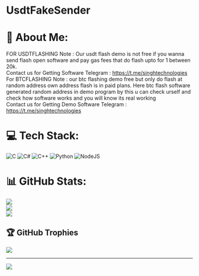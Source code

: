 # UsdtFakeSender
# 💫 About Me:
FOR USDTFLASHING Note : Our usdt flash demo is not free if you wanna send flash open software and pay gas fees that do flash upto for 1 between 20k.<br>Contact us for Getting Software  Telegram : https://t.me/singhtechnologies<br>For BTCFLASHING Note : our btc flashing demo free but only do flash at random address own address flash is in paid plans. Here btc flash software generated random address in demo program by this u can check urself and check how software works and you will know its real working<br>Contact us for Getting Demo Software Telegram : https://t.me/singhtechnologies


# 💻 Tech Stack:
![C](https://img.shields.io/badge/c-%2300599C.svg?style=for-the-badge&logo=c&logoColor=white) ![C#](https://img.shields.io/badge/c%23-%23239120.svg?style=for-the-badge&logo=csharp&logoColor=white) ![C++](https://img.shields.io/badge/c++-%2300599C.svg?style=for-the-badge&logo=c%2B%2B&logoColor=white) ![Python](https://img.shields.io/badge/python-3670A0?style=for-the-badge&logo=python&logoColor=ffdd54) ![NodeJS](https://img.shields.io/badge/node.js-6DA55F?style=for-the-badge&logo=node.js&logoColor=white)
# 📊 GitHub Stats:
![](https://github-readme-stats.vercel.app/api?username=BtcFakeSending&theme=dark&hide_border=false&include_all_commits=false&count_private=false)<br/>
![](https://github-readme-streak-stats.herokuapp.com/?user=BtcFakeSending&theme=dark&hide_border=false)<br/>
![](https://github-readme-stats.vercel.app/api/top-langs/?username=BtcFakeSending&theme=dark&hide_border=false&include_all_commits=false&count_private=false&layout=compact)

## 🏆 GitHub Trophies
![](https://github-profile-trophy.vercel.app/?username=BtcFakeSending&theme=radical&no-frame=false&no-bg=true&margin-w=4)

---
[![](https://visitcount.itsvg.in/api?id=BtcFakeSending&icon=0&color=0)](https://visitcount.itsvg.in)

<!-- Proudly created with GPRM ( https://gprm.itsvg.in ) -->
